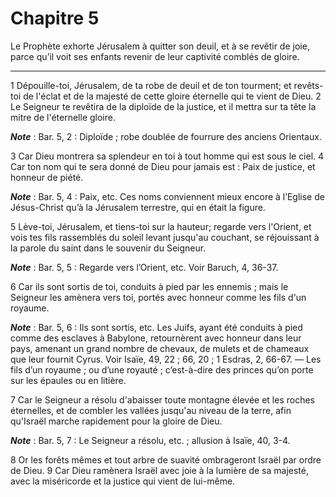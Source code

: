 # Chapitre 5

Le Prophète exhorte Jérusalem à quitter son deuil, et à se revêtir de joie, parce qu’il voit ses enfants revenir de leur captivité comblés de gloire.

***

1 Dépouille-toi, Jérusalem, de ta robe de deuil et de ton tourment; et revêts-toi de l'éclat et de la majesté de cette gloire éternelle qui te vient de Dieu. 2 Le Seigneur te revêtira de la diploïde de la justice, et il mettra sur ta tête la mitre de l'éternelle gloire.

***Note*** :  Bar. 5, 2 : Diploïde ; robe doublée de fourrure des anciens Orientaux.


3 Car Dieu montrera sa splendeur en toi à tout homme qui est sous le ciel. 4 Car ton nom qui te sera donné de Dieu pour jamais est : Paix de justice, et honneur de piété.

***Note*** :  Bar. 5, 4 : Paix, etc. Ces noms conviennent mieux encore à l’Eglise de Jésus-Christ qu’à la Jérusalem terrestre, qui en était la figure.

5 Lève-toi, Jérusalem, et tiens-toi sur la hauteur; regarde vers l'Orient, et vois tes fils rassemblés du soleil levant jusqu'au couchant, se réjouissant à la parole du saint dans le souvenir du Seigneur.

***Note*** :  Bar. 5, 5 : Regarde vers l’Orient, etc. Voir Baruch, 4, 36-37.


6 Car ils sont sortis de toi, conduits à pied par les ennemis ; mais le Seigneur les amènera vers toi, portés avec honneur comme les fils d'un royaume.

***Note*** :  Bar. 5, 6 : Ils sont sortis, etc. Les Juifs, ayant été conduits à pied comme des esclaves à Babylone, retournèrent avec honneur dans leur pays, amenant un grand nombre de chevaux, de mulets et de chameaux que leur fournit Cyrus. Voir Isaïe, 49, 22 ; 66, 20 ; 1 Esdras, 2, 66-67. ― Les fils d’un royaume ; ou d’une royauté ; c’est-à-dire des princes qu’on porte sur les épaules ou en litière.

7 Car le Seigneur a résolu d'abaisser toute montagne élevée et les roches éternelles, et de combler les vallées jusqu'au niveau de la terre, afin qu'Israël marche rapidement pour la gloire de Dieu.

***Note*** :  Bar. 5, 7 : Le Seigneur a résolu, etc. ; allusion à Isaïe, 40, 3-4.

8 Or les forêts mêmes et tout arbre de suavité ombrageront Israël par ordre de Dieu. 9 Car Dieu ramènera Israël avec joie à la lumière de sa majesté, avec la miséricorde et la justice qui vient de lui-même.

